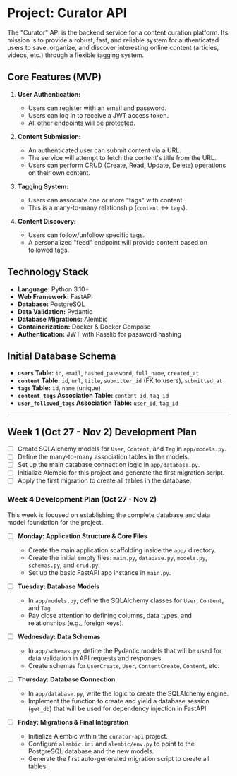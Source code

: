 # Project: Curator API

The "Curator" API is the backend service for a content curation platform. Its mission is to provide a robust, fast, and reliable system for authenticated users to save, organize, and discover interesting online content (articles, videos, etc.) through a flexible tagging system.

## Core Features (MVP)

1.  **User Authentication:**
    - Users can register with an email and password.
    - Users can log in to receive a JWT access token.
    - All other endpoints will be protected.

2.  **Content Submission:**
    - An authenticated user can submit content via a URL.
    - The service will attempt to fetch the content's title from the URL.
    - Users can perform CRUD (Create, Read, Update, Delete) operations on their own content.

3.  **Tagging System:**
    - Users can associate one or more "tags" with content.
    - This is a many-to-many relationship (`content` <-> `tags`).

4.  **Content Discovery:**
    - Users can follow/unfollow specific tags.
    - A personalized "feed" endpoint will provide content based on followed tags.

## Technology Stack

- **Language:** Python 3.10+
- **Web Framework:** FastAPI
- **Database:** PostgreSQL
- **Data Validation:** Pydantic
- **Database Migrations:** Alembic
- **Containerization:** Docker & Docker Compose
- **Authentication:** JWT with Passlib for password hashing

## Initial Database Schema

- **`users` Table:** `id`, `email`, `hashed_password`, `full_name`, `created_at`
- **`content` Table:** `id`, `url`, `title`, `submitter_id` (FK to users), `submitted_at`
- **`tags` Table:** `id`, `name` (unique)
- **`content_tags` Association Table:** `content_id`, `tag_id`
- **`user_followed_tags` Association Table:** `user_id`, `tag_id`

---

## Week 1 (Oct 27 - Nov 2) Development Plan

- [ ] Create SQLAlchemy models for `User`, `Content`, and `Tag` in `app/models.py`.
- [ ] Define the many-to-many association tables in the models.
- [ ] Set up the main database connection logic in `app/database.py`.
- [ ] Initialize Alembic for this project and generate the first migration script.
- [ ] Apply the first migration to create all tables in the database.

### Week 4 Development Plan (Oct 27 - Nov 2)

This week is focused on establishing the complete database and data model foundation for the project.

- [ ] **Monday: Application Structure & Core Files**
    - Create the main application scaffolding inside the `app/` directory.
    - Create the initial empty files: `main.py`, `database.py`, `models.py`, `schemas.py`, and `crud.py`.
    - Set up the basic FastAPI app instance in `main.py`.

- [ ] **Tuesday: Database Models**
    - In `app/models.py`, define the SQLAlchemy classes for `User`, `Content`, and `Tag`.
    - Pay close attention to defining columns, data types, and relationships (e.g., foreign keys).

- [ ] **Wednesday: Data Schemas**
    - In `app/schemas.py`, define the Pydantic models that will be used for data validation in API requests and responses.
    - Create schemas for `UserCreate`, `User`, `ContentCreate`, `Content`, etc.

- [ ] **Thursday: Database Connection**
    - In `app/database.py`, write the logic to create the SQLAlchemy engine.
    - Implement the function to create and yield a database session (`get_db`) that will be used for dependency injection in FastAPI.

- [ ] **Friday: Migrations & Final Integration**
    - Initialize Alembic within the `curator-api` project.
    - Configure `alembic.ini` and `alembic/env.py` to point to the PostgreSQL database and the new models.
    - Generate the first auto-generated migration script to create all tables.